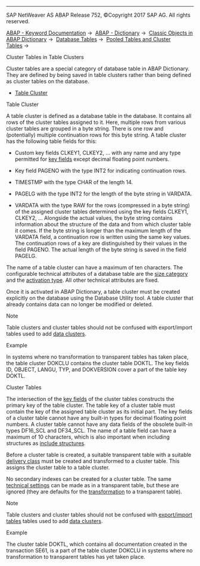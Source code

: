   

* * *

SAP NetWeaver AS ABAP Release 752, ©Copyright 2017 SAP AG. All rights reserved.

[ABAP - Keyword Documentation](javascript:call_link\('abenabap.htm'\)) →  [ABAP - Dictionary](javascript:call_link\('abenabap_dictionary.htm'\)) →  [Classic Objects in ABAP Dictionary](javascript:call_link\('abenddic_classical_objects.htm'\)) →  [Database Tables](javascript:call_link\('abenddic_database_tables.htm'\)) →  [Pooled Tables and Cluster Tables](javascript:call_link\('abenddic_database_tables_poolclu.htm'\)) → 

Cluster Tables in Table Clusters

Cluster tables are a special category of database table in ABAP Dictionary. They are defined by being saved in table clusters rather than being defined as cluster tables on the database.

-   [Table Cluster](#abenddic-database-tables-cluster-1--------cluster-tables---@ITOC@@ABENDDIC_DATABASE_TABLES_CLUSTER_2)

Table Cluster

A table cluster is defined as a database table in the database. It contains all rows of the cluster tables assigned to it. Here, multiple rows from various cluster tables are grouped in a byte string. There is one row and (potentially) multiple continuation rows for this byte string. A table cluster has the following table fields for this:

-   Custom key fields CLKEY1, CLKEY2, ... with any name and any type permitted for [key fields](javascript:call_link\('abenddic_database_tables_key.htm'\)) except decimal floating point numbers.

-   Key field PAGENO with the type INT2 for indicating continuation rows.

-   TIMESTMP with the type CHAR of the length 14.

-   PAGELG with the type INT2 for the length of the byte string in VARDATA.

-   VARDATA with the type RAW for the rows (compressed in a byte string) of the assigned cluster tables determined using the key fields CLKEY1, CLKEY2, ... Alongside the actual values, the byte string contains information about the structure of the data and from which cluster table it comes. If the byte string is longer than the maximum length of the VARDATA field, a continuation row is written using the same key values. The continuation rows of a key are distinguished by their values in the field PAGENO. The actual length of the byte string is saved in the field PAGELG.

The name of a table cluster can have a maximum of ten characters. The configurable technical attributes of a database table are the [size category](javascript:call_link\('abenddic_database_tables_siz_cat.htm'\)) and the [activation type](javascript:call_link\('abenddic_database_tables_act_type.htm'\)). All other technical attributes are fixed.

Once it is activated in ABAP Dictionary, a table cluster must be created explicitly on the database using the Database Utility tool. A table cluster that already contains data can no longer be modified or deleted.

Note

Table clusters and cluster tables should not be confused with export/import tables used to add [data clusters](javascript:call_link\('abendata_cluster_glosry.htm'\) "Glossary Entry").

Example

In systems where no transformation to transparent tables has taken place, the table cluster DOKCLU contains the cluster table DOKTL. The key fields ID, OBJECT, LANGU, TYP, and DOKVERSION cover a part of the table key DOKTL.

Cluster Tables

The intersection of the [key fields](javascript:call_link\('abenddic_database_tables_key.htm'\)) of the cluster tables constructs the primary key of the table cluster. The table key of a cluster table must contain the key of the assigned table cluster as its initial part. The key fields of a cluster table cannot have any built-in types for decimal floating point numbers. A cluster table cannot have any data fields of the obsolete built-in types DF16\_SCL and DF34\_SCL. The name of a table field can have a maximum of 10 characters, which is also important when including structures as [include structures](javascript:call_link\('abenddic_include_structure.htm'\)).

Before a cluster table is created, a suitable transparent table with a suitable [delivery class](javascript:call_link\('abenddic_database_tables_delivery.htm'\)) must be created and transformed to a cluster table. This assigns the cluster table to a table cluster.

No secondary indexes can be created for a cluster table. The same [technical settings](javascript:call_link\('abenddic_database_tables_tech.htm'\)) can be made as in a transparent table, but these are ignored (they are defaults for the [transformation](javascript:call_link\('abenddic_database_tables_poclutr.htm'\)) to a transparent table).

Note

Table clusters and cluster tables should not be confused with [export/import tables](javascript:call_link\('abenexport_import_table_glosry.htm'\) "Glossary Entry") tables used to add [data clusters](javascript:call_link\('abendata_cluster_glosry.htm'\) "Glossary Entry").

Example

The cluster table DOKTL, which contains all documentation created in the transaction SE61, is a part of the table cluster DOKCLU in systems where no transformation to transparent tables has yet taken place.